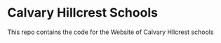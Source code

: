 # Calvary Hillcrest Schools

This repo contains the code for the Website of Calvary Hllcrest schools
